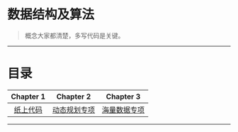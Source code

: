 # 数据结构及算法

> 概念大家都清楚，多写代码是关键。

---

# 目录

| Chapter 1 | Chapter 2 | Chapter 3|
| :---------: | :---------: | :---------: | 
|[纸上代码](https://github.com/linw7/Paper-Code)|[动态规划专项](#dp)|[海量数据专项](https://github.com/linw7/Skill-Tree/blob/master/%E6%B5%B7%E9%87%8F%E6%95%B0%E6%8D%AE%E5%A4%84%E7%90%86.md)|

---

